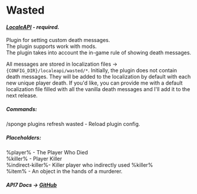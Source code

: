 # Wasted

####  ***[LocaleAPI](https://ore.spongepowered.org/Semenkovsky_Ivan/LocaleAPI) - required.***

Plugin for setting custom death messages. \
The plugin supports work with mods. \
The plugin takes into account the in-game rule of showing death messages.

All messages are stored in localization files -> `{CONFIG_DIR}/localeapi/wasted/*`.
Initially, the plugin does not contain death messages. They will be added to the localization by default with each new unique player death.
If you'd like, you can provide me with a default localization file filled with all the vanilla death messages and I'll add it to the next release.



##### Commands: 
/sponge plugins refresh wasted - Reload plugin config.

##### Placeholders: 
%player% - The Player Who Died \
%killer% - Player Killer \
%indirect-killer%- Killer player who indirectly used %killer% \
%item% - An object in the hands of a murderer.

##### API7 Docs -> [GitHub](https://github.com/SawFowl/Wasted/blob/API7/README.md)
